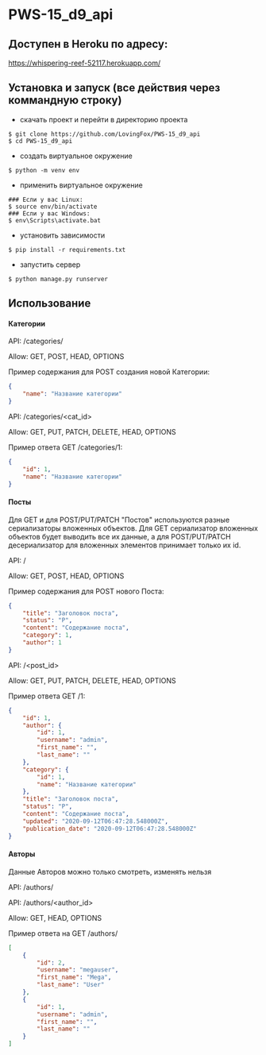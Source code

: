 # PWS-15_d9_api

## Доступен в Heroku по адресу:
https://whispering-reef-52117.herokuapp.com/

## Установка и запуск (все действия через коммандную строку)
  - скачать проект и перейти в директорию проекта
  ```
$ git clone https://github.com/LovingFox/PWS-15_d9_api
$ cd PWS-15_d9_api
```
  - создать виртуальное окружение
  ```
$ python -m venv env
```
  - применить виртуальное окружение
```
### Если у вас Linux:
$ source env/bin/activate
### Если у вас Windows:
$ env\Scripts\activate.bat
```
 - установить зависимости
  ```
$ pip install -r requirements.txt
```

  - запустить сервер
  ```
$ python manage.py runserver
```
## Использование

#### Категории
API: /categories/

Allow: GET, POST, HEAD, OPTIONS

Пример содержания для POST создания новой Категории:
```json
{
    "name": "Название категории"
}
```

API: /categories/<cat_id>

Allow: GET, PUT, PATCH, DELETE, HEAD, OPTIONS

Пример ответа GET /categories/1:
```json
{
    "id": 1,
    "name": "Название категории"
}
```

#### Посты
Для GET и для POST/PUT/PATCH "Постов" используются разные сериализаторы вложенных объектов. Для GET сериализатор вложенных объектов будет выводить все их данные, а для POST/PUT/PATCH десериализатор для вложенных элементов принимает только их id.

API: /

Allow: GET, POST, HEAD, OPTIONS

Пример содержания для POST нового Поста:
```json
{
    "title": "Заголовок поста",
    "status": "P",
    "content": "Содержание поста",
    "category": 1,
    "author": 1
}
```

API: /<post_id>

Allow: GET, PUT, PATCH, DELETE, HEAD, OPTIONS

Пример ответа GET /1:
```json
{
    "id": 1,
    "author": {
        "id": 1,
        "username": "admin",
        "first_name": "",
        "last_name": ""
    },
    "category": {
        "id": 1,
        "name": "Название категории"
    },
    "title": "Заголовок поста",
    "status": "P",
    "content": "Содержание поста",
    "updated": "2020-09-12T06:47:28.548000Z",
    "publication_date": "2020-09-12T06:47:28.548000Z"
}
```

#### Авторы
Данные Авторов можно только смотреть, изменять нельзя


API: /authors/

API: /authors/<author_id>

Allow: GET, HEAD, OPTIONS

Пример ответа на GET /authors/
```json
[
    {
        "id": 2,
        "username": "megauser",
        "first_name": "Mega",
        "last_name": "User"
    },
    {
        "id": 1,
        "username": "admin",
        "first_name": "",
        "last_name": ""
    }
]
```
